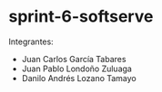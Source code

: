 # sprint-6-softserve
Integrantes:
  - Juan Carlos García Tabares
  - Juan Pablo Londoño Zuluaga
  - Danilo Andrés Lozano Tamayo
